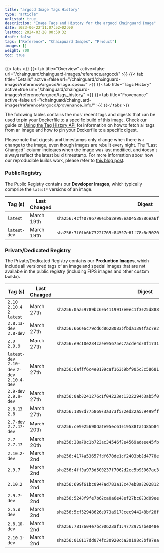 ```yaml
---
title: "argocd Image Tags History"
type: "article"
unlisted: true
description: "Image Tags and History for the argocd Chainguard Image"
date: 2023-06-22T11:07:52+02:00
lastmod: 2024-03-28 00:50:32
draft: false
tags: ["Reference", "Chainguard Images", "Product"]
images: []
weight: 700
toc: true
---
```


{{< tabs >}}
{{< tab title="Overview" active=false url="/chainguard/chainguard-images/reference/argocd/" >}}
{{< tab title="Details" active=false url="/chainguard/chainguard-images/reference/argocd/image_specs/" >}}
{{< tab title="Tags History" active=true url="/chainguard/chainguard-images/reference/argocd/tags_history/" >}}
{{< tab title="Provenance" active=false url="/chainguard/chainguard-images/reference/argocd/provenance_info/" >}}
{{</ tabs >}}

The following tables contains the most recent tags and digests that can be used to pin your Dockerfile to a specific build of this image. Check our guide on [Using the Tag History API](/chainguard/chainguard-images/using-the-tag-history-api/) for information on how to fetch all tags from an image and how to pin your Dockerfile to a specific digest.

Please note that digests and timestamps only change when there is a change to the image, even though images are rebuilt every night. The "Last Changed" column indicates when the image was last modified, and doesn't always reflect the latest build timestamp. For more information about how our reproducible builds work, please refer to [this blog post](https://www.chainguard.dev/unchained/reproducing-chainguards-reproducible-image-builds).

### Public Registry
The Public Registry contains our **Developer Images**, which typically comprise the `latest*` versions of an image.

| Tag (s)       | Last Changed | Digest                                                                    |
|---------------|--------------|---------------------------------------------------------------------------|
|  `latest`     | March 19th   | `sha256:4cf40796790e1ba2e993ea04538886ea6f315f64702bed2192c4f4739f55af08` |
|  `latest-dev` | March 19th   | `sha256:7f0fb6b73227769c84507e61f78c6d902031f3fbef0721022a9c6fc7dea46239` |


### Private/Dedicated Registry
The Private/Dedicated Registry contains our **Production Images**, which include all versioned tags of an image and special images that are not available in the public registry (including FIPS images and other custom builds).

| Tag (s)                                       | Last Changed | Digest                                                                    |
|-----------------------------------------------|--------------|---------------------------------------------------------------------------|
|  `2.10` `2.10.4` `2` `latest`                 | March 27th   | `sha256:0aa59789bc60a4119918e0ec1f3025d8889109b84bb673fc4137947c1473ccef` |
|  `2.8.13-dev` `2.8-dev`                       | March 27th   | `sha256:666e6c79cd6d8628083bfbda139ffac7e26adcf7da704810f81678d11e1662c7` |
|  `2.9` `2.9.9`                                | March 27th   | `sha256:e9c10e234caee95675e27acde4d30f173145e55d16d28449d06591088f82b920` |
|  `latest-dev` `2.10-dev` `2-dev` `2.10.4-dev` | March 27th   | `sha256:6afff6c4e0199caf16369bf905c3c5868189fbd293323cc33afe4a1129e9c781` |
|  `2.9-dev` `2.9.9-dev`                        | March 27th   | `sha256:0ab3241276c1f04223ec132229463ab5f0d5d484929c63cc7e848345364d99b7` |
|  `2.8.13` `2.8`                               | March 27th   | `sha256:1893d77586973a373f582ed22a529499ffe128c3f71802f196e6ba04659d8920` |
|  `2.7-dev` `2.7.17-dev`                       | March 20th   | `sha256:ce9025690dafe95ec61e19538fa1d85b84530679763d30cc95f2827f986be7b5` |
|  `2.7` `2.7.17`                               | March 20th   | `sha256:38a70c1b723ac34546f7e4569adeee45fba69a7b07114aebfa4de497073435c8` |
|  `2.10.2-dev`                                 | March 2nd    | `sha256:4174a53657fdf678de1df2403bb1d4778e1f6b83df8035a8df5f310f1483d750` |
|  `2.9.7`                                      | March 2nd    | `sha256:4ff0a973d500237f7062d2ec5b93067ac3300585873675e9c5559c3e5066da9b` |
|  `2.10.2`                                     | March 2nd    | `sha256:699f61bc0947ad783a17c47eb8a82028120a04b8ea437e96c88154ee6445f8f0` |
|  `2.9.7-dev`                                  | March 2nd    | `sha256:5248f9fe7b62ca0a6e40ef27bc873d09ee07495f2143adf31b9823dfb5e1dc63` |
|  `2.9.6-dev`                                  | March 2nd    | `sha256:5cf62948626e973a9170cec944248bf28f2b18202612310b60a54c2a96869609` |
|  `2.8.10-dev`                                 | March 2nd    | `sha256:7812604e7bc90623af124772975abe048e28143bc6e73949ff94e8f445280095` |
|  `2.10.1-dev`                                 | March 2nd    | `sha256:018117dd074fc30920c6a30198c2bf97eab512faeb1e6025e841226995e26ca7` |


